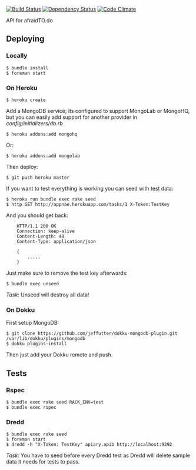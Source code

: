 [![Build Status](https://travis-ci.org/k2052/afraidTODO.api.svg)](https://travis-ci.org/k2052/afraidTODO.api) [![Dependency Status](https://gemnasium.com/k2052/afraidTODO.api.svg)](https://gemnasium.com/k2052/afraidTODO.api) [![Code Climate](https://codeclimate.com/github/k2052/afraidTODO.api.png)](https://codeclimate.com/github/k2052/afraidTODO.api)

API for afraidTO.do

## Deploying

### Locally

    $ bundle install
    $ foreman start

### On Heroku

    $ heroku create

Add a MongoDB service; its configured to support MongoLab or MongoHQ, but you can easily add support for another provider in 
_config/initializers/db.rb_

    $ heroku addons:add mongohq

Or:

    $ heroku addons:add mongolab

Then deploy:

    $ git push heroku master

If you want to test everything is working you can seed with test data:

    $ heroku run bundle exec rake seed
    $ http GET http://appnae.herokuapp.com/tasks/1 X-Token:TestKey 

And you should get back:

        HTTP/1.1 200 OK
        Connection: keep-alive
        Content-Length: 48
        Content-Type: application/json

        {
            .....
        }

Just make sure to remove the test key afterwards:

    $ bundle exec unseed

*Task*: Unseed will destroy all data!

### On Dokku

First setup MongoDB:

    $ git clone https://github.com/jeffutter/dokku-mongodb-plugin.git /var/lib/dokku/plugins/mongodb
    $ dokku plugins-install

Then just add your Dokku remote and push.

## Tests

### Rspec

    $ bundle exec rake seed RACK_ENV=test
    $ bundle exec rspec

### Dredd

    $ bundle exec rake seed 
    $ foreman start
    $ dredd -h "X-Token: TestKey" apiary.apib http://localhost:9292

*Task:* You have to seed before every Dredd test as Dredd will delete sample data it needs for tests to pass. 
